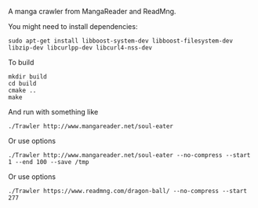 A manga crawler from MangaReader and ReadMng.

You might need to install dependencies:

    sudo apt-get install libboost-system-dev libboost-filesystem-dev libzip-dev libcurlpp-dev libcurl4-nss-dev

To build

    mkdir build
    cd build
    cmake ..
    make

And run with something like

    ./Trawler http://www.mangareader.net/soul-eater 


Or use options

    ./Trawler http://www.mangareader.net/soul-eater --no-compress --start 1 --end 100 --save /tmp

Or use options

    ./Trawler https://www.readmng.com/dragon-ball/ --no-compress --start 277


